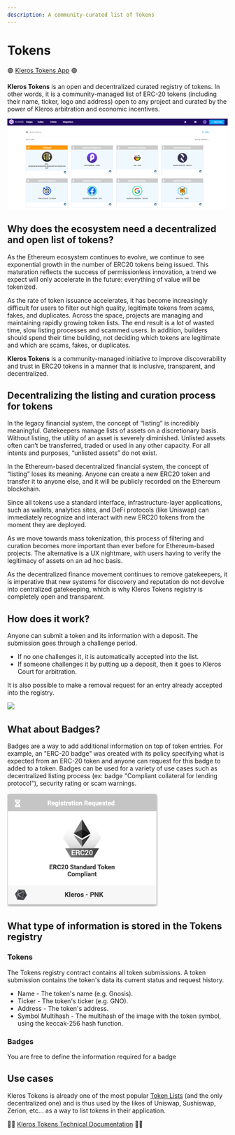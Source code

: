 ```yaml
---
description: A community-curated list of Tokens
---
```


# Tokens

🟣 [Kleros Tokens App](https://tokens.kleros.io) 🟣

**Kleros Tokens** is an open and decentralized curated registry of tokens. In other words, it is a community-managed list of ERC-20 tokens (including their name, ticker, logo and address) open to any project and curated by the power of Kleros arbitration and economic incentives.

![](<../../.gitbook/assets/image (51).png>)

## Why does the ecosystem need a decentralized and open list of tokens?

As the Ethereum ecosystem continues to evolve, we continue to see exponential growth in the number of ERC20 tokens being issued. This maturation reflects the success of permissionless innovation, a trend we expect will only accelerate in the future: everything of value will be tokenized.

As the rate of token issuance accelerates, it has become increasingly difficult for users to filter out high quality, legitimate tokens from scams, fakes, and duplicates. Across the space, projects are managing and maintaining rapidly growing token lists. The end result is a lot of wasted time, slow listing processes and scammed users. In addition, builders should spend their time building, not deciding which tokens are legitimate and which are scams, fakes, or duplicates.

**Kleros Tokens** is a community-managed initiative to improve discoverability and trust in ERC20 tokens in a manner that is inclusive, transparent, and decentralized.

## Decentralizing the listing and curation process for tokens

In the legacy financial system, the concept of “listing” is incredibly meaningful. Gatekeepers manage lists of assets on a discretionary basis. Without listing, the utility of an asset is severely diminished. Unlisted assets often can’t be transferred, traded or used in any other capacity. For all intents and purposes, “unlisted assets” do not exist.

In the Ethereum-based decentralized financial system, the concept of “listing” loses its meaning. Anyone can create a new ERC20 token and transfer it to anyone else, and it will be publicly recorded on the Ethereum blockchain.

Since all tokens use a standard interface, infrastructure-layer applications, such as wallets, analytics sites, and DeFi protocols (like Uniswap) can immediately recognize and interact with new ERC20 tokens from the moment they are deployed.

As we move towards mass tokenization, this process of filtering and curation becomes more important than ever before for Ethereum-based projects. The alternative is a UX nightmare, with users having to verify the legitimacy of assets on an ad hoc basis.

As the decentralized finance movement continues to remove gatekeepers, it is imperative that new systems for discovery and reputation do not devolve into centralized gatekeeping, which is why Kleros Tokens registry is completely open and transparent.

## How does it work?

Anyone can submit a token and its information with a deposit. The submission goes through a challenge period.

* If no one challenges it, it is automatically accepted into the list.
* If someone challenges it by putting up a deposit, then it goes to Kleros Court for arbitration.

It is also possible to make a removal request for an entry already accepted into the registry.

![](../../.gitbook/assets/curate\_infographic\_header\_cropped.png)

## What about Badges?

Badges are a way to add additional information on top of token entries. For example, an "ERC-20 badge" was created with its policy specifying what is expected from an ERC-20 token and anyone can request for this badge to added to a token. Badges can be used for a variety of use cases such as decentralized listing process (ex: badge "Compliant collateral for lending protocol"), security rating or scam warnings.

![](<../../.gitbook/assets/image (48).png>)

## What type of information is stored in the Tokens registry

### Tokens

The Tokens registry contract contains all token submissions. A token submission contains the token's data its current status and request history.

* Name - The token's name (e.g. Gnosis).
* Ticker - The token's ticker (e.g. GNO).
* Address - The token's address.
* Symbol Multihash - The multihash of the image with the token symbol, using the keccak-256 hash function.

### **Badges**

You are free to define the information required for a badge

## Use cases

Kleros Tokens is already one of the most popular [Token Lists](https://tokenlists.org) (and the only decentralized one) and is thus used by the likes of Uniswap, Sushiswap, Zerion, etc... as a way to list tokens in their application.

👨‍💻 [Kleros Tokens Technical Documentation](https://t2cr-docs.readthedocs.io/en/latest/deep-dive/#introduction) 👨‍💻
